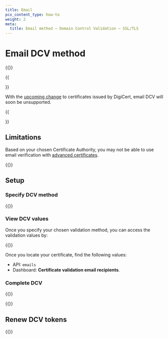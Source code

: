 ```yaml
---
title: Email
pcx_content_type: how-to
weight: 2
meta:
  title: Email method — Domain Control Validation — SSL/TLS
---
```


# Email DCV method

{{<render file="_email-validation-definition.md">}}

{{<Aside type="note">}}

With the [upcoming change](/ssl/ssl-tls/migration-guides/digicert-update/advanced-certificates/) to certificates issued by DigiCert, email DCV will soon be unsupported.

{{</Aside>}}

## Limitations

Based on your chosen Certificate Authority, you may not be able to use email verification with [advanced certificates](/ssl/edge-certificates/advanced-certificate-manager/).

{{<render file="_lets-encrypt-advanced-limitations.md">}}

## Setup

### Specify DCV method

{{<render file="_generic-validation-process.md">}}

### View DCV values

Once you specify your chosen validation method, you can access the validation values by:

{{<render file="_generic-view-validation-status.md">}}

Once you locate your certificate, find the following values:

*   API: `emails`
*   Dashboard: **Certificate validation email recipients**.

### Complete DCV

{{<render file="_email-validation-process.md">}}

{{<render file="_dcv-validate-patch.md">}}

## Renew DCV tokens

{{<render file="_dcv-token-renewal.md">}}